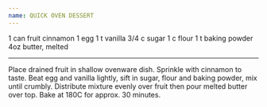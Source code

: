 ```yaml
---
name: QUICK OVEN DESSERT
---
```


1 can fruit
cinnamon
1 egg
1 t vanilla
3/4 c sugar
1 c flour
1 t baking powder
4oz butter, melted

---

Place drained fruit in shallow ovenware dish.  Sprinkle with cinnamon to taste.  Beat egg and vanilla lightly, sift in sugar, flour and baking powder, mix until crumbly.  Distribute mixture evenly over fruit then pour melted butter over top.  Bake at 180C for approx. 30 minutes.

